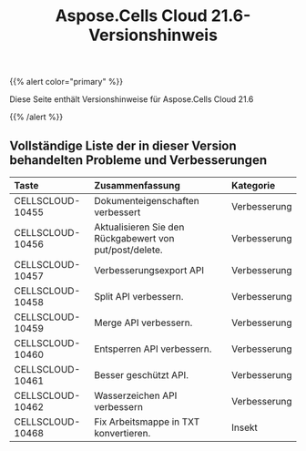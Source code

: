 ﻿---
title: Aspose.Cells Cloud 21.6-Versionshinweis
second_title: Aspose.Cells Cloud Documen
type: docs
url: /de/aspose-cells-cloud-21-6-release-notes/
description: Aspose.Cells Cloud unterstützt Excel zum Erstellen, Konvertieren, Zusammenführen, Aufteilen, Schützen, inneren Objektvorgang usw
weight: 66
---
{{% alert color="primary" %}} 

Diese Seite enthält Versionshinweise für Aspose.Cells Cloud 21.6

{{% /alert %}} 
## **Vollständige Liste der in dieser Version behandelten Probleme und Verbesserungen**

|**Taste**|**Zusammenfassung**|**Kategorie**|
|:- |:- |:- |
|CELLSCLOUD-10455 | Dokumenteigenschaften verbessert| Verbesserung|
|CELLSCLOUD-10456 | Aktualisieren Sie den Rückgabewert von put/post/delete.| Verbesserung|
|CELLSCLOUD-10457 | Verbesserungsexport API| Verbesserung|
|CELLSCLOUD-10458 | Split API verbessern.| Verbesserung|
|CELLSCLOUD-10459 | Merge API verbessern.| Verbesserung|
|CELLSCLOUD-10460 | Entsperren API verbessern.| Verbesserung|
|CELLSCLOUD-10461 | Besser geschützt API.| Verbesserung|
|CELLSCLOUD-10462 | Wasserzeichen API verbessern| Verbesserung|
|CELLSCLOUD-10468 |Fix Arbeitsmappe in TXT konvertieren.| Insekt|



